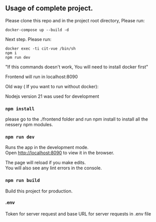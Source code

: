 ## Usage of complete project.

Please clone this repo and in the project root directory, Please run:

`docker-compose up --build -d`

Next step. Please run:

`docker exec -ti cit-vue /bin/sh`  
`npm i`  
`npm run dev` 

"If this commands doesn't work, You will need to install docker first"

Frontend will run in localhost:8090

Old way ( If you want to run without docker): 

Nodejs version 21 was used for development

### `npm install`

please go to the ./frontend folder and run npm install to install all the nessery npm modules.

### `npm run dev`

Runs the app in the development mode.<br>
Open [http://localhost:8090](http://localhost:8090) to view it in the browser.

The page will reload if you make edits.<br>
You will also see any lint errors in the console.

### `npm run build`

Build this project for production.


#### .env

Token for server request and base URL for server requests in .env file